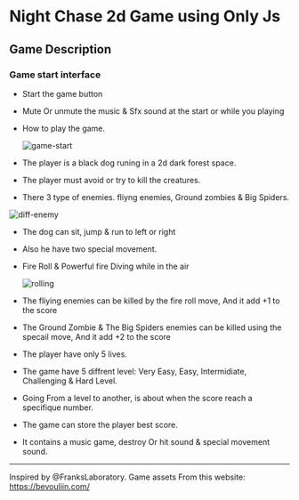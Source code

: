 # Night Chase 2d Game using Only Js

## Game Description
### Game start interface
- Start the game button
- Mute Or unmute the music & Sfx sound at the start or while you playing
- How to play the game.
  
  ![game-start](https://github.com/bg-otman/night-chase-game/assets/150532924/9b72c21d-a449-472c-bb87-f0723834606f)

  
- The player is a black dog runing in a 2d dark forest space.
- The player must avoid or try to kill the creatures.
- There 3 type of enemies. fliyng enemies, Ground zombies & Big Spiders.

![diff-enemy](https://github.com/bg-otman/night-chase-game/assets/150532924/33485e57-6bd1-479e-9c1a-56ce287ccd3e)


- The dog can sit, jump & run to left or right
- Also he have two special movement.
- Fire Roll & Powerful fire Diving while in the air

  ![rolling](https://github.com/bg-otman/night-chase-game/assets/150532924/d6a42699-aadb-467a-b755-0997c35708c0)
  

- The fliying enemies can be killed by the fire roll move, And it add +1 to the score
- The Ground Zombie & The Big Spiders enemies can be killed using the specail move, And it add +2 to the score
- The player have only 5 lives.
- The game have 5 diffrent level: Very Easy, Easy, Intermidiate, Challenging & Hard Level.
- Going From a level to another, is about when the score reach a specifique number.
- The game can store the player best score.
- It contains a music game, destroy Or hit sound & special movement sound.

-----------------------------------------------------
Inspired by @FranksLaboratory.
Game assets From this website: https://bevouliin.com/
